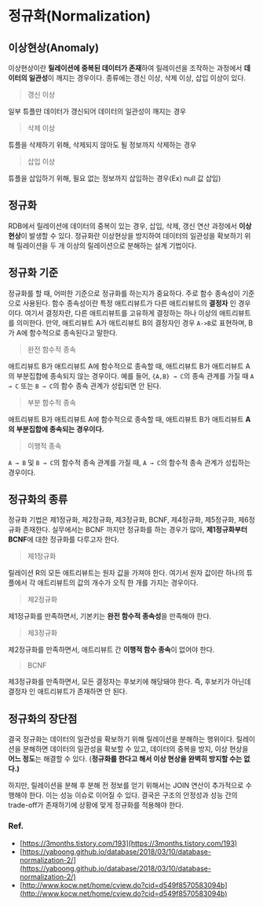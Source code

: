 # 정규화(Normalization)

## 이상현상(Anomaly)

이상현상이란 **릴레이션에 중복된 데이터가 존재**하여 릴레이션을 조작하는 과정에서 **데이터의 일관성**이 깨지는 경우이다. 종류에는 갱신 이상, 삭제 이상, 삽입 이상이 있다.

> 갱신 이상

일부 튜플만 데이터가 갱신되어 데이터의 일관성이 깨지는 경우

> 삭제 이상

튜플을 삭제하기 위해, 삭제되지 않아도 될 정보까지 삭제하는 경우

> 삽입 이상

튜플을 삽입하기 위해, 필요 없는 정보까지 삽입하는 경우(Ex) null 값 삽입)

## 정규화

RDB에서 릴레이션에 데이터의 중복이 있는 경우, 삽입, 삭제, 갱신 연산 과정에서 **이상현상**이 발생할 수 있다. 정규화란 이상현상을 방지하여 데이터의 일관성을 확보하기 위해 릴레이션을 두 개 이상의 릴레이션으로 분해하는 설계 기법이다.

## 정규화 기준

정규화를 할 때, 어떠한 기준으로 정규화를 하는지가 중요하다. 주로 함수 종속성이 기준으로 사용된다. 함수 종속성이란 특정 애트리뷰트가 다른 애트리뷰트의 **결정자** 인 경우이다. 여기서 결정자란, 다른 애트리뷰트를 고유하게 결정하는 하나 이상의 애트리뷰트를 의미한다. 만약, 애트리뷰트 A가 애트리뷰트 B의 결정자인 경우 `A->B`로 표현하며, B가 A에 함수적으로 종속된다고 말한다.

> 완전 함수적 종속

애트리뷰트 B가 애트리뷰트 A에 함수적으로 종속할 때, 애트리뷰트 B가 애트리뷰트 A의 부분집합에 종속되지 않는 경우이다. 예를 들어, `{A,B} → C`의 종속 관계를 가질 때 `A → C` 또는 `B → C`의 함수 종속 관계가 성립되면 안 된다.

> 부분 함수적 종속

애트리뷰트 B가 애트리뷰트 A에 함수적으로 종속할 때, 애트리뷰트 B가 애트리뷰트 **A의 부분집합에 종속되는 경우이다.**

> 이행적 종속

`A → B` 및 `B → C`의 함수적 종속 관계를 가질 때, `A → C`의 함수적 종속 관계가 성립하는 경우이다.

## 정규화의 종류

정규화 기법은 제1정규화, 제2정규화, 제3정규화, BCNF, 제4정규화, 제5정규화, 제6정규화 존재한다. 실무에서는 BCNF 까지만 정규화를 하는 경우가 많아, **제1정규화부터 BCNF**에 대한 정규화를 다루고자 한다.

> 제1정규화

릴레이션 R의 모든 애트리뷰트는 원자 값을 가져야 한다. 여기서 원자 값이란 하나의 튜플에서 각 애트리뷰트의 값의 개수가 오직 한 개를 가지는 경우이다.

> 제2정규화

제1정규화를 만족하면서, 기본키는 **완전 함수적 종속성**을 만족해야 한다.

> 제3정규화

제2정규화를 만족하면서, 애트리뷰트 간 **이행적 함수 종속**이 없어야 한다.

> BCNF

제3정규화를 만족하면서, 모든 결정자는 후보키에 해당돼야 한다. 즉, 후보키가 아닌데 결정자 인 애트리뷰트가 존재하면 안 된다.

## 정규화의 장단점

결국 정규화는 데이터의 일관성을 확보하기 위해 릴레이션을 분해하는 행위이다. 릴레이션을 분해하면 데이터의 일관성을 확보할 수 있고, 데이터의 중복을 방지, 이상 현상을 **어느 정도**는 해결할 수 있다. (**정규화를 한다고 해서 이상 현상을 완벽히 방지할 수는 없다.)**

하지만, 릴레이션을 분해 후 분해 전 정보를 얻기 위해서는 JOIN 연산이 추가적으로 수행해야 한다. 이는 성능 이슈로 이어질 수 있다. 결국은 구조의 안정성과 성능 간의 trade-off가 존재하기에 상황에 맞게 정규화를 적용해야 한다.

### Ref.

- [https://3months.tistory.com/193](https://3months.tistory.com/193)
- [https://yaboong.github.io/database/2018/03/10/database-normalization-2/](https://yaboong.github.io/database/2018/03/10/database-normalization-2/)
- [http://www.kocw.net/home/cview.do?cid=d549f8570583094b](http://www.kocw.net/home/cview.do?cid=d549f8570583094b)
